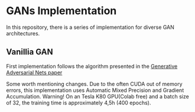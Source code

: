 # GANs Implementation

In this repository, there is a series of implementation for diverse GAN architectures.

## Vanillia GAN

First implementation follows the algorithm presented in the [Generative Adversarial Nets paper](https://arxiv.org/pdf/1406.2661.pdf)

Some worth mentioning changes. Due to the often CUDA out of memory errors, this implementation uses Automatic Mixed Precision and Gradient Accumulation.
Warning! On an Tesla K80 GPU(Colab free) and a batch size of 32, the training time is approximately 4,5h (400 epochs).